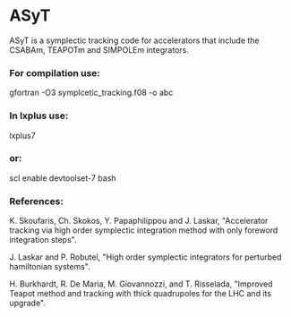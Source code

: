 # ASyT
ASyT is a symplectic tracking code for accelerators that include the CSABAm, TEAPOTm and SIMPOLEm integrators.

### For compilation use:
gfortran -O3 symplcetic_tracking.f08 -o abc
 
### In lxplus use:
lxplus7
### or:
scl enable devtoolset-7 bash

### References:
K. Skoufaris, Ch. Skokos, Y. Papaphilippou and J. Laskar, "Accelerator tracking via high order symplectic integration method with only foreword integration steps".

J. Laskar and P. Robutel, "High order symplectic integrators for perturbed hamiltonian systems".

H. Burkhardt, R. De Maria, M. Giovannozzi, and T. Risselada, "Improved Teapot method and tracking with thick quadrupoles for the LHC and its upgrade".
